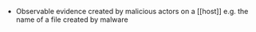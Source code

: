 - Observable evidence created by malicious actors on a [[host]] e.g. the name of a file created by malware